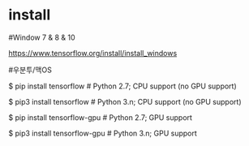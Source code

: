 # install

#Window 7 & 8 & 10

https://www.tensorflow.org/install/install_windows



#우분투/맥OS

 $ pip install tensorflow      # Python 2.7; CPU support (no GPU support)

 $ pip3 install tensorflow     # Python 3.n; CPU support (no GPU support)

 $ pip install tensorflow-gpu  # Python 2.7;  GPU support

 $ pip3 install tensorflow-gpu # Python 3.n; GPU support 

